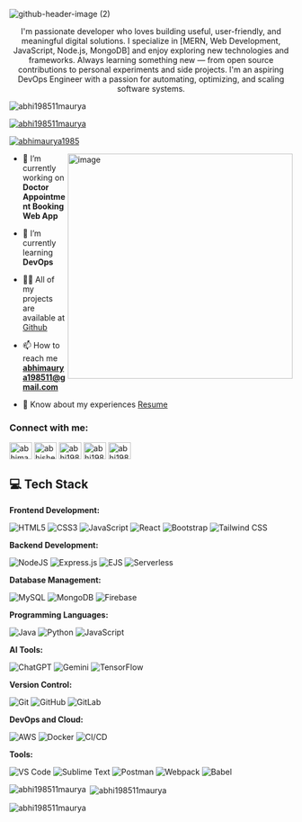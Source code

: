 ![github-header-image (2)](https://github.com/user-attachments/assets/62001957-e9ec-4a49-99be-5b8dbc7eb4af)

<p align="center">I'm passionate developer who loves building useful, user-friendly, and meaningful digital solutions. I specialize in [MERN, Web Development, JavaScript, Node.js, MongoDB] and enjoy exploring new technologies and frameworks. Always learning something new — from open source contributions to personal experiments and side projects. I'm an aspiring DevOps Engineer with a passion for automating, optimizing, and scaling software systems.</p>

<p align="left"> <img src="https://komarev.com/ghpvc/?username=abhi198511maurya&label=Profile%20views&color=0e75b6&style=flat" alt="abhi198511maurya" /> </p>

<p align="left"> <a href="https://github.com/ryo-ma/github-profile-trophy"><img src="https://github-profile-trophy.vercel.app/?username=abhi198511maurya" alt="abhi198511maurya" /></a> </p>

<p align="left"> <a href="https://twitter.com/abhimaurya1985" target="blank"><img src="https://img.shields.io/twitter/follow/abhimaurya1985?logo=twitter&style=for-the-badge" alt="abhimaurya1985" /></a> </p>

<img align="right" alt="image" src="https://user-images.githubusercontent.com/55389276/140866485-8fb1c876-9a8f-4d6a-98dc-08c4981eaf70.gif" width="400">

- 🔭 I’m currently working on **Doctor Appointment Booking Web App**

- 🌱 I’m currently learning **DevOps**

- 👨‍💻 All of my projects are available at [Github](https://github.com/Abhi198511Maurya)

- 📫 How to reach me **abhimaurya198511@gmail.com**

- 📄 Know about my experiences [Resume](https://shorturl.at/AtEyb)

<h3 align="left">Connect with me:</h3>
<p align="left">
<a href="https://twitter.com/abhimaurya1985" target="blank"><img align="center" src="https://raw.githubusercontent.com/rahuldkjain/github-profile-readme-generator/master/src/images/icons/Social/twitter.svg" alt="abhimaurya1985" height="30" width="40" /></a>
<a href="https://linkedin.com/in/abhishek-maurya-050577291" target="blank"><img align="center" src="https://raw.githubusercontent.com/rahuldkjain/github-profile-readme-generator/master/src/images/icons/Social/linked-in-alt.svg" alt="abhishek-maurya-050577291" height="30" width="40" /></a>
<a href="https://www.hackerrank.com/abhi198511maurya" target="blank"><img align="center" src="https://raw.githubusercontent.com/rahuldkjain/github-profile-readme-generator/master/src/images/icons/Social/hackerrank.svg" alt="abhi198511maurya" height="30" width="40" /></a>
<a href="https://www.leetcode.com/abhi198511maurya" target="blank"><img align="center" src="https://raw.githubusercontent.com/rahuldkjain/github-profile-readme-generator/master/src/images/icons/Social/leet-code.svg" alt="abhi198511maurya" height="30" width="40" /></a>
<a href="https://auth.geeksforgeeks.org/user/abhi198511maury" target="blank"><img align="center" src="https://raw.githubusercontent.com/rahuldkjain/github-profile-readme-generator/master/src/images/icons/Social/geeks-for-geeks.svg" alt="abhi198511maury" height="30" width="40" /></a>
</p>

## 💻 Tech Stack

**Frontend Development:**

![HTML5](https://img.shields.io/badge/html5-%23E34F26.svg?style=for-the-badge&logo=html5&logoColor=white) 
![CSS3](https://img.shields.io/badge/css3-%231572B6.svg?style=for-the-badge&logo=css3&logoColor=white) 
![JavaScript](https://img.shields.io/badge/javascript-%23323330.svg?style=for-the-badge&logo=javascript&logoColor=%23F7DF1E) 
![React](https://img.shields.io/badge/react-%2320232a.svg?style=for-the-badge&logo=react&logoColor=%2361DAFB) 
![Bootstrap](https://img.shields.io/badge/bootstrap-%238511FA.svg?style=for-the-badge&logo=bootstrap&logoColor=white) 
![Tailwind CSS](https://img.shields.io/badge/tailwind_css-%2305B4C6.svg?style=for-the-badge&logo=tailwindcss&logoColor=white) 

**Backend Development:**

![NodeJS](https://img.shields.io/badge/node.js-6DA55F?style=for-the-badge&logo=node.js&logoColor=white) 
![Express.js](https://img.shields.io/badge/express.js-%23404d59.svg?style=for-the-badge&logo=express&logoColor=%2361DAFB) 
![EJS](https://img.shields.io/badge/ejs-%23A91F2C.svg?style=for-the-badge&logo=ejs&logoColor=white) 
![Serverless](https://img.shields.io/badge/serverless-%234B6A3D.svg?style=for-the-badge&logo=serverless&logoColor=white)

**Database Management:**

![MySQL](https://img.shields.io/badge/mysql-4479A1.svg?style=for-the-badge&logo=mysql&logoColor=white) 
![MongoDB](https://img.shields.io/badge/MongoDB-%234ea94b.svg?style=for-the-badge&logo=mongodb&logoColor=white) 
![Firebase](https://img.shields.io/badge/firebase-%23FFCA28.svg?style=for-the-badge&logo=firebase&logoColor=white)

**Programming Languages:**

![Java](https://img.shields.io/badge/java-%23ED8B00.svg?style=for-the-badge&logo=openjdk&logoColor=white) 
![Python](https://img.shields.io/badge/python-3670A0?style=for-the-badge&logo=python&logoColor=ffdd54) 
![JavaScript](https://img.shields.io/badge/javascript-%232C78BC.svg?style=for-the-badge&logo=javascript&logoColor=white) 

**AI Tools:**

![ChatGPT](https://img.shields.io/badge/ChatGPT-%2317B1A1.svg?style=for-the-badge&logo=openai&logoColor=white) 
![Gemini](https://img.shields.io/badge/Gemini-%232C73D2.svg?style=for-the-badge&logo=google&logoColor=white)
![TensorFlow](https://img.shields.io/badge/tensorflow-%23FF6F00.svg?style=for-the-badge&logo=tensorflow&logoColor=white)

**Version Control:**

![Git](https://img.shields.io/badge/git-%23F05033.svg?style=for-the-badge&logo=git&logoColor=white) 
![GitHub](https://img.shields.io/badge/github-%23121011.svg?style=for-the-badge&logo=github&logoColor=white) 
![GitLab](https://img.shields.io/badge/gitlab-%23181717.svg?style=for-the-badge&logo=gitlab&logoColor=white)

**DevOps and Cloud:**

![AWS](https://img.shields.io/badge/AWS-%23FF9900.svg?style=for-the-badge&logo=amazon-aws&logoColor=white)
![Docker](https://img.shields.io/badge/docker-%232496ED.svg?style=for-the-badge&logo=docker&logoColor=white) 
![CI/CD](https://img.shields.io/badge/ci%2Fcd-%23000000.svg?style=for-the-badge&logo=ci-cd&logoColor=white)

**Tools:**

![VS Code](https://img.shields.io/badge/VS_Code-%23007ACC.svg?style=for-the-badge&logo=visual-studio-code&logoColor=white) 
![Sublime Text](https://img.shields.io/badge/Sublime_Text-%234B6A6A.svg?style=for-the-badge&logo=sublime-text&logoColor=white) 
![Postman](https://img.shields.io/badge/Postman-%23FF6C37.svg?style=for-the-badge&logo=postman&logoColor=white) 
![Webpack](https://img.shields.io/badge/webpack-%238DD6F9.svg?style=for-the-badge&logo=webpack&logoColor=black) 
![Babel](https://img.shields.io/badge/Babel-F9DC3e?style=for-the-badge&logo=babel&logoColor=black)

<p><img align="left" src="https://github-readme-stats.vercel.app/api/top-langs?username=abhi198511maurya&show_icons=true&locale=en&layout=compact" alt="abhi198511maurya" /></p>

<p>&nbsp;<img align="center" src="https://github-readme-stats.vercel.app/api?username=abhi198511maurya&show_icons=true&locale=en" alt="abhi198511maurya" /></p>

<p><img align="center" src="https://github-readme-streak-stats.herokuapp.com/?user=abhi198511maurya&" alt="abhi198511maurya" /></p>
